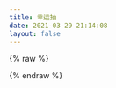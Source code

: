 ```yaml
---
title: 幸运抽
date: 2021-03-29 21:14:08
layout: false
---
```

{% raw %}
<html lang="en">
<head>
  <title>幸运抽</title>
  <meta charset="UTF-8">
  <meta name="viewport" content="width=device-width, initial-scale=1.0">
  <title>幸运抽</title>
</head>
<body>
  <div id="my-lucky"></div>
  <script src="https://cdn.jsdelivr.net/gh/jasonkayzk/blog_static@master/component/lucky_draw_demo/dev.js"></script>
  <script>
    let luckyNum = 1
    // 创建九宫格抽奖
    var luckyGrid = new LuckyCanvas.LuckyGrid({
      el: '#my-lucky',
      width: '300px',
      height: '300px'
    }, {
      blocks: [
        { padding: '15px', background: '#ffc27a', borderRadius: 28 },
        { padding: '4px', background: '#ff4a4c', borderRadius: 23 },
        { padding: '4px', background: '#ff625b', borderRadius: 20 },
      ],
      buttons: [{
        x: 1, y: 1,
        background: 'linear-gradient(270deg, #FFDCB8, #FDC689)',
        shadow: '0 5 1 #e89b4f',
        fonts: [
          { text: `${luckyNum} 次`, fontColor: '#fff', top: '73%', fontSize: '11px' },
        ],
        imgs: [
          { src: 'https://cdn.jsdelivr.net/gh/jasonkayzk/blog_static@master/component/lucky_draw_demo/img/button.png', width: '65%', top: '12%' },
          { src: 'https://cdn.jsdelivr.net/gh/jasonkayzk/blog_static@master/component/lucky_draw_demo/img/btn.png', width: '50%', top: '73%' }
        ]
      }],
      activeStyle: {
        background: 'linear-gradient(270deg, #FFDCB8, #FDC689)',
        shadow: ''
      },
      defaultConfig: {
        gutter: 5,
      },
      defaultStyle: {
        borderRadius: 15,
        fontColor: '#DF424B',
        fontSize: '14px',
        textAlign: 'center',
        background: '#fff',
        shadow: '0 5 1 #ebf1f4'
      },
      start () {
        if (!luckyNum) return alert('还剩0次抽奖机会')
          luckyGrid.stop(4)
        luckyGrid.play()
        setTimeout(() => {
          luckyGrid.stop(4)
        }, 3000)
      },
      end (prize) {
        console.log(prize)
        // alert(`恭喜你获得大奖: ${prize.name}`)
        // luckyNum--
        luckyGrid.buttons[0].fonts[0].text = `${luckyNum} 次`
        // luckyGrid.stop(-1)
      }
    })
    // 模拟接口异步请求奖品列表
    setTimeout(() => {
      const prizes = []
      const data = [
        { name: '1元红包', img: 'https://cdn.jsdelivr.net/gh/jasonkayzk/blog_static@master/component/lucky_draw_demo/img/3.png' },
        { name: '100元红包', img: 'https://cdn.jsdelivr.net/gh/jasonkayzk/blog_static@master/component/lucky_draw_demo/img/1.png' },
        { name: '0.5元红包', img: 'https://cdn.jsdelivr.net/gh/jasonkayzk/blog_static@master/component/lucky_draw_demo/img/3.png' },
        { name: '2元红包', img: 'https://cdn.jsdelivr.net/gh/jasonkayzk/blog_static@master/component/lucky_draw_demo/img/2.png' },
        { name: '10元红包', img: 'https://cdn.jsdelivr.net/gh/jasonkayzk/blog_static@master/component/lucky_draw_demo/img/4.png' },
        { name: '50元红包', img: 'https://cdn.jsdelivr.net/gh/jasonkayzk/blog_static@master/component/lucky_draw_demo/img/5.png' },
        { name: '0.3元红包', img: 'https://cdn.jsdelivr.net/gh/jasonkayzk/blog_static@master/component/lucky_draw_demo/img/6.png' },
        { name: '5元红包', img: 'https://cdn.jsdelivr.net/gh/jasonkayzk/blog_static@master/component/lucky_draw_demo/img/7.png' }
      ]
      let axis = [[0, 0], [1, 0], [2, 0], [2, 1], [2, 2], [1, 2], [0, 2], [0, 1]]
      for (let i = 0; i < 8; i++) {
        let item = data[i]
        prizes.push({
          name: item.name,
          index: i, x: axis[i][0], y: axis[i][1],
          fonts: [{ text: item.name, top: '70%' }],
          imgs: [{ src: item.img, width: '53%', top: '8%' }]
        })
      }
      luckyGrid.prizes = prizes
    })
    setTimeout(_ => {
      luckyGrid.prizes[0].fonts[0].text = 'xxx'
      luckyGrid.defaultStyle.fontColor = 'green'
      // luckyGrid.rows = 4
    }, 500)
  </script>
</body>
</html>
{% endraw %}